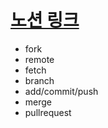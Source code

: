 # [노션 링크](https://yoon6.notion.site/level1-basic-7bd5b4803fef4731b88645361cdb6061)
- fork
- remote
- fetch
- branch
- add/commit/push
- merge
- pullrequest
